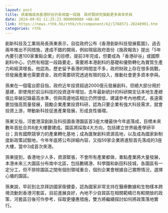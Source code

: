 ```yaml
---
layout: post
title: 孫東稱成為香港矽谷仍有相當一段路　政府需研究推動更多資本參與
date: 2024-09-01 11:25:23.000000000 +08:00
link: https://news.rthk.hk/rthk/ch/component/k2/1768571-20240901.htm
categories: rthk
---
```


創新科技及工業局局長孫東表示，自從政府公布《香港創新科技發展藍圖》，過去兩年推出不同措施，達成不錯的開局，例如現屆政府首份《施政報告》提出「5年內要引進100家重點企業」的目標，提前3年完成，但要成為「香港矽谷」或國際創科中心，仍然有相當一段路要走，需要將本港創科的基礎和優勢轉化為實質生產力和經濟增長。他認為，歷史留予香港的時間並不多，政府財政上存在很多挑戰，但發展產業也需要資金，政府需要研究透過有限的投入，推動社會更多資本參與。

孫東在一個電台節目指，政府近年投資超過2000億元發展創科，但絕大部分用於基建，即使用於前沿科技的投資逐年增加，去年最新統計的科研開支佔本地生產總值比率破記錄最高水準，但與周邊地區相比仍然很低，建議參考內地模式，長遠需要加強高質量發展，鼓勵企業產業投資科研，認為只要企業有強大科技需求，就會投資上游，帶動新科技促進產業發展，形成良性循環。

孫東又指，河套港深創新及科技園香港園區首3座大樓最快今年底落成，目標未來數年首批合共8座大樓要建成。園區將採取4大方向，包括建立世界級產學研平台；具有國際競爭力的產業轉化基地；成為匯聚創科資源高地，以及成為國家新制度新政策試驗地，今年年底將公布詳細內容，又指59家企業將進駐首先落成的3座大樓，當中3成首次來港。

孫東提到，香港地少人多，資源緊張，不會所有產業都做，重點產業將大量發展，本港未來三大園區分布南中北區，包括數碼港、科學園和新田科技城，各園區有一定分工，但不排除園區之間有個別領域重合，個別企業會根據自己實際情況，選擇心儀的園區。

孫東說，早前到北京拜訪國家衞健委，認為國家非常支持在醫療數據和生物樣本跨境流動到香港河套區，目前進展良好，內地不少自貿區在相關範疇已有較開放的政策，河套區日後可作參考，採取更優惠措施，雙方將繼續探討如何將政策落地實行。
